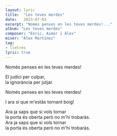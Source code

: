 ```yaml
---
layout: lyric
title:  "Les teves merdes"
date:   2023-07-03
excerpt: "Només penses en les teves merdes!..."
album: "Les teves merdes"
composer: "Enric, Aimar i Àlex"
mixer: "Àlex Martínez"
tag:
- lletres
lyric: true
---
```


Només penses en les teves merdes!

El judici per culpar,<br>
la ignorància per jutjar.

Només penses en les teves merdes!

I ara sí que m'estàs tornant boig!

Ara ja saps que si vols tornar<br>
la porta és oberta però no m'hi trobaràs.<br>
Ara ja saps que si vols tornar<br>
la porta és oberta però no m'hi trobaràs.<br>